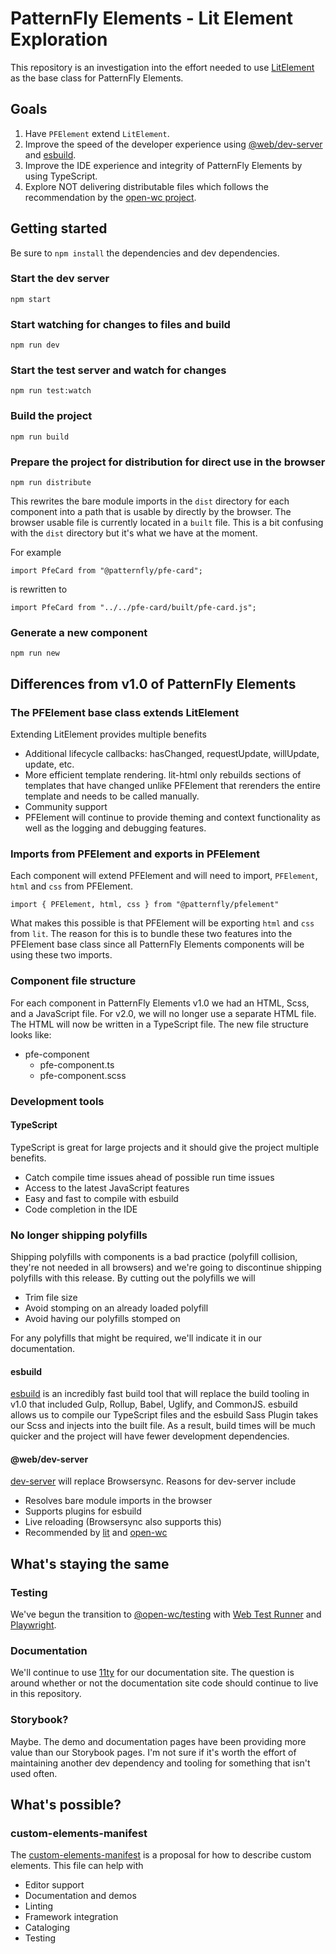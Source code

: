 # PatternFly Elements - Lit Element Exploration

This repository is an investigation into the effort needed to use [LitElement](https://lit.dev) as the base class for PatternFly Elements. 

## Goals
1. Have `PFElement` extend `LitElement`.
2. Improve the speed of the developer experience using [@web/dev-server](https://github.com/modernweb-dev/web/tree/master/packages/dev-server) and [esbuild](https://esbuild.github.io/).
3. Improve the IDE experience and integrity of PatternFly Elements by using TypeScript.
4. Explore NOT delivering distributable files which follows the recommendation by the [open-wc project](https://open-wc.org/docs/building/overview/).

## Getting started
Be sure to `npm install` the dependencies and dev dependencies.

### Start the dev server
```
npm start
```

### Start watching for changes to files and build
```
npm run dev
```

### Start the test server and watch for changes
```
npm run test:watch
```

### Build the project
```
npm run build
```

### Prepare the project for distribution for direct use in the browser
```
npm run distribute
```

This rewrites the bare module imports in the `dist` directory for each component into a path that is usable by directly by the browser. The browser usable file is currently located in a `built` file. This is a bit confusing with the `dist` directory but it's what we have at the moment.

For example
```
import PfeCard from "@patternfly/pfe-card";
```

is rewritten to
```
import PfeCard from "../../pfe-card/built/pfe-card.js";
```

### Generate a new component
```
npm run new
```

## Differences from v1.0 of PatternFly Elements
### The PFElement base class extends LitElement
Extending LitElement provides multiple benefits
- Additional lifecycle callbacks: hasChanged, requestUpdate, willUpdate, update, etc.
- More efficient template rendering. lit-html only rebuilds sections of templates that have changed unlike PFElement that rerenders the entire template and needs to be called manually.
- Community support
- PFElement will continue to provide theming and context functionality as well as the logging and debugging features.

### Imports from PFElement and exports in PFElement
Each component will extend PFElement and will need to import, `PFElement`, `html` and `css` from PFElement.
```
import { PFElement, html, css } from "@patternfly/pfelement"
```

What makes this possible is that PFElement will be exporting `html` and `css` from `lit`. The reason for this is to bundle these two features into the PFElement base class since all PatternFly Elements components will be using these two imports.

### Component file structure
For each component in PatternFly Elements v1.0 we had an HTML, Scss, and a JavaScript file. For v2.0, we will no longer use a separate HTML file. The HTML will now be written in a TypeScript file. The new file structure looks like:
- pfe-component
  - pfe-component.ts
  - pfe-component.scss

### Development tools
#### TypeScript
TypeScript is great for large projects and it should give the project multiple benefits.
- Catch compile time issues ahead of possible run time issues
- Access to the latest JavaScript features
- Easy and fast to compile with esbuild
- Code completion in the IDE

### No longer shipping polyfills
Shipping polyfills with components is a bad practice (polyfill collision, they're not needed in all browsers) and we're going to discontinue shipping polyfills with this release. By cutting out the polyfills we will
- Trim file size
- Avoid stomping on an already loaded polyfill
- Avoid having our polyfills stomped on

For any polyfills that might be required, we'll indicate it in our documentation.

#### esbuild
[esbuild](https://esbuild.github.io/) is an incredibly fast build tool that will replace the build tooling in v1.0 that included Gulp, Rollup, Babel, Uglify, and CommonJS. esbuild allows us to compile our TypeScript files and the esbuild Sass Plugin takes our Scss and injects into the built file. As a result, build times will be much quicker and the project will have fewer development dependencies.

#### @web/dev-server
[dev-server](https://modern-web.dev/docs/dev-server/overview/) will replace Browsersync. Reasons for dev-server include
- Resolves bare module imports in the browser
- Supports plugins for esbuild
- Live reloading (Browsersync also supports this)
- Recommended by [lit](https://lit.dev/) and [open-wc](https://open-wc.org/)

## What's staying the same
### Testing
We've begun the transition to [@open-wc/testing](https://open-wc.org/docs/testing/testing-package/) with [Web Test Runner](https://modern-web.dev/docs/test-runner/overview/) and [Playwright](https://modern-web.dev/docs/test-runner/browser-launchers/playwright/).

### Documentation
We'll continue to use [11ty](https://11ty.dev) for our documentation site. The question is around whether or not the documentation site code should continue to live in this repository.

### Storybook?
Maybe. The demo and documentation pages have been providing more value than our Storybook pages. I'm not sure if it's worth the effort of maintaining another dev dependency and tooling for something that isn't used often.

## What's possible?
### custom-elements-manifest
The [custom-elements-manifest](https://github.com/webcomponents/custom-elements-manifest) is a proposal for how to describe custom elements. This file can help with
- Editor support
- Documentation and demos
- Linting
- Framework integration
- Cataloging
- Testing